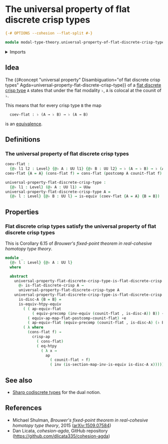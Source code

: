 # The universal property of flat discrete crisp types

```agda
{-# OPTIONS --cohesion --flat-split #-}

module modal-type-theory.universal-property-of-flat-discrete-crisp-types where
```

<details><summary>Imports</summary>

```agda
open import elementary-number-theory.natural-numbers

open import foundation.action-on-identifications-functions
open import foundation.booleans
open import foundation.coproduct-types
open import foundation.dependent-pair-types
open import foundation.dependent-universal-property-equivalences
open import foundation.embeddings
open import foundation.empty-types
open import foundation.equivalences
open import foundation.function-extensionality
open import foundation.function-types
open import foundation.homotopies
open import foundation.identity-types
open import foundation.injective-maps
open import foundation.postcomposition-dependent-functions
open import foundation.postcomposition-functions
open import foundation.precomposition-functions
open import foundation.propositions
open import foundation.retractions
open import foundation.retracts-of-types
open import foundation.sections
open import foundation.transport-along-identifications
open import foundation.unit-type
open import foundation.univalence
open import foundation.universal-property-equivalences
open import foundation.universe-levels

open import modal-type-theory.action-on-identifications-crisp-functions
open import modal-type-theory.crisp-function-types
open import modal-type-theory.crisp-identity-types
open import modal-type-theory.flat-action-on-homotopies
open import modal-type-theory.flat-discrete-crisp-types
open import modal-type-theory.flat-modality
open import modal-type-theory.functoriality-flat-modality
```

</details>

## Idea

The
{{#concept "universal property" Disambiguation="of flat discrete crisp types" Agda=universal-property-flat-discrete-crisp-type}}
of a [flat discrete crisp type](modal-type-theory.flat-discrete-crisp-types.md)
`A` states that under the flat modality `♭`, `A` is colocal at the counit of
`♭`.

This means that for every crisp type `B` the map

```text
  coev-flat : ♭ (A → ♭ B) → ♭ (A → B)
```

is an [equivalence](foundation-core.equivalences.md).

## Definitions

### The universal property of flat discrete crisp types

```agda
coev-flat :
  {@♭ l1 l2 : Level} {@♭ A : UU l1} {@♭ B : UU l2} → ♭ (A → ♭ B) → ♭ (A → B)
coev-flat {A = A} (cons-flat f) = cons-flat (postcomp A counit-flat f)

universal-property-flat-discrete-crisp-type :
  {@♭ l1 : Level} (@♭ A : UU l1) → UUω
universal-property-flat-discrete-crisp-type A =
  {@♭ l : Level} {@♭ B : UU l} → is-equiv (coev-flat {A = A} {B = B})
```

## Properties

### Flat discrete crisp types satisfy the universal property of flat discrete crisp types

This is Corollary 6.15 of _Brouwer's fixed-point theorem in real-cohesive
homotopy type theory_.

```agda
module _
  {@♭ l : Level} {@♭ A : UU l}
  where

  abstract
    universal-property-flat-discrete-crisp-type-is-flat-discrete-crisp :
      @♭ is-flat-discrete-crisp A →
      universal-property-flat-discrete-crisp-type A
    universal-property-flat-discrete-crisp-type-is-flat-discrete-crisp
      is-disc-A {B = B} =
      is-equiv-htpy-equiv
        ( ( ap-equiv-flat
            ( equiv-precomp (inv-equiv (counit-flat , is-disc-A)) B)) ∘e
          ( equiv-ap-map-flat-postcomp-counit-flat) ∘e
          ( ap-equiv-flat (equiv-precomp (counit-flat , is-disc-A) (♭ B))))
        ( λ where
          (cons-flat f) →
            crisp-ap
              ( cons-flat)
              ( eq-htpy
                ( λ x →
                  ap
                    ( counit-flat ∘ f)
                    ( inv (is-section-map-inv-is-equiv is-disc-A x)))))
```

## See also

- [Sharp codiscrete types](modal-type-theory.sharp-codiscrete-types.md) for the
  dual notion.

## References

- Michael Shulman, _Brouwer's fixed-point theorem in real-cohesive homotopy type
  theory_, 2015 ([arXiv:1509.07584](https://arxiv.org/abs/1509.07584))
- Dan Licata, _cohesion-agda_, GitHub repository
  (<https://github.com/dlicata335/cohesion-agda>)
